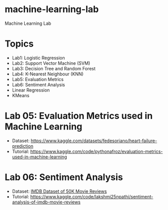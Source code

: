 # machine-learning-lab
Machine Learning Lab

# Topics
* Lab1: Logistic Regression
* Lab2: Support Vector Machine (SVM)
* Lab3: Decision Tree and Random Forest
* Lab4: K-Nearest Neighbour (KNN)
* Lab5: Evaluation Metrics
* Lab6: Sentiment Analysis
* Linear Regression
* KMeans


# Lab 05: Evaluation Metrics used in Machine Learning
* Dataset: https://www.kaggle.com/datasets/fedesoriano/heart-failure-prediction
* Tutorial: https://www.kaggle.com/code/pythonafroz/evaluation-metrics-used-in-machine-learning


# Lab 06: Sentiment Analysis
* Dataset: [IMDB Dataset of 50K Movie Reviews](https://www.kaggle.com/datasets/lakshmi25npathi/imdb-dataset-of-50k-movie-reviews?select=IMDB+Dataset.csv)
* Tutorial: https://www.kaggle.com/code/lakshmi25npathi/sentiment-analysis-of-imdb-movie-reviews
